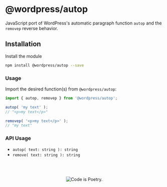 # @wordpress/autop

JavaScript port of WordPress's automatic paragraph function `autop` and the `removep` reverse behavior.

## Installation

Install the module

```bash
npm install @wordpress/autop --save
```

### Usage

Import the desired function(s) from `@wordpress/autop`:

```js
import { autop, removep } from '@wordpress/autop';

autop( 'my text' );
// "<p>my text</p>"

removep( '<p>my text</p>' );
// "my text"
```

### API Usage

* `autop( text: string ): string`
* `remove( text: string ): string`

<br/><br/><p align="center"><img src="https://s.w.org/style/images/codeispoetry.png?1" alt="Code is Poetry." /></p>
